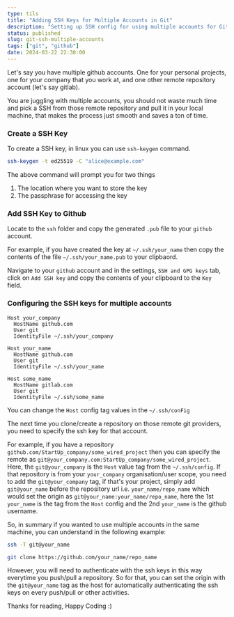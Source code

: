 ```yaml
---
type: tils
title: "Adding SSH Keys for Multiple Accounts in Git"
description: "Setting up SSH config for using multiple accounts for Git repositories."
status: published
slug: git-ssh-multiple-accounts
tags: ["git", "github"]
date: 2024-03-22 22:30:00
---
```


Let's  say you have multiple github accounts. One for your personal projects, one for your company that you work at, and one other remote repository account (let's say gitlab).

You are juggling with multiple accounts, you should not waste much time and pick a SSH from those remote repository and pull it in your local machine, that makes the process just smooth and saves a ton of time.

### Create a SSH Key

To create a SSH key, in linux you can use `ssh-keygen` command.

```bash
ssh-keygen -t ed25519 -C "alice@example.com"
```

The above command will prompt you for two things

1. The location where you want to store the key
2. The passphrase for accessing the key


### Add SSH Key to Github

Locate to the `ssh` folder and copy the generated `.pub` file to your `github` account.

For example, if you have created the key at `~/.ssh/your_name` then copy the contents of the file `~/.ssh/your_name.pub` to your clipbaord.

Navigate to your `github` account and in the settings, `SSH and GPG keys` tab, click on `Add SSH key` and copy the contents of your clipboard to the `Key` field.


### Configuring the SSH keys for multiple accounts

```config
Host your_company
  HostName github.com
  User git
  IdentityFile ~/.ssh/your_company

Host your_name
  HostName github.com
  User git
  IdentityFile ~/.ssh/your_name

Host some_name
  HostName gitlab.com
  User git
  IdentityFile ~/.ssh/some_name
```

You can change the `Host` config tag values in the `~/.ssh/conFig`

The next time you clone/create a repository on those remote git providers, you need to specify the ssh key for that account.

For example, if you have a repository `github.com/StartUp_company/some_wired_project` then you can specify the remote as `git@your_company.com:StartUp_company/some_wired_project`. Here, the `git@your_company` is the `Host` value tag from the `~/.ssh/config`. If that repository is from your `your_company` organisation/user scope, you need to add the `git@your_company` tag, if that's your project, simply add `git@your_name` before the repository url i.e. `your_name/repo_name` which would set the origin as `git@your_name:your_name/repo_name`, here the 1st `your_name` is the tag from the `Host` config and the 2nd `your_name` is the github username.

So, in summary if you wanted to use multiple accounts in the same machine, you can understand in the following example:

```bash
ssh -T git@your_name

git clone https://github.com/your_name/repo_name
```

However, you will need to authenticate with the ssh keys in this way everytime you push/pull a repository. So for that, you can set the origin with the `git@your_name` tag as the host for automatically authenticating the ssh keys on every push/pull or other activities.

Thanks for reading, Happy Coding :)
